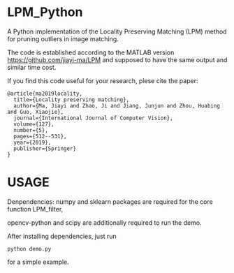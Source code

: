 # LPM_Python

A Python implementation of the Locality Preserving Matching (LPM) method for pruning outliers in image matching.

The code is established according to the MATLAB version https://github.com/jiayi-ma/LPM and supposed to have the same output and similar time cost.

If you find this code useful for your research, plese cite the paper:

```
@article{ma2019locality,
  title={Locality preserving matching},
  author={Ma, Jiayi and Zhao, Ji and Jiang, Junjun and Zhou, Huabing and Guo, Xiaojie},
  journal={International Journal of Computer Vision},
  volume={127},
  number={5},
  pages={512--531},
  year={2019},
  publisher={Springer}
}
```

# USAGE

Denpendencies: numpy and sklearn packages are required for the core function LPM_filter,

opencv-python and scipy are additionally required to run the demo.

After installing dependencies, just run 
```
python demo.py 
``` 
for a simple example.

